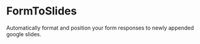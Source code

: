 # FormToSlides
Automatically format and position your form responses to newly appended google slides.
